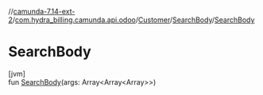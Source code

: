 //[camunda-7.14-ext-2](../../../../index.md)/[com.hydra_billing.camunda.api.odoo](../../index.md)/[Customer](../index.md)/[SearchBody](index.md)/[SearchBody](-search-body.md)

# SearchBody

[jvm]\
fun [SearchBody](-search-body.md)(args: Array<Array<Array<Any>>>)
